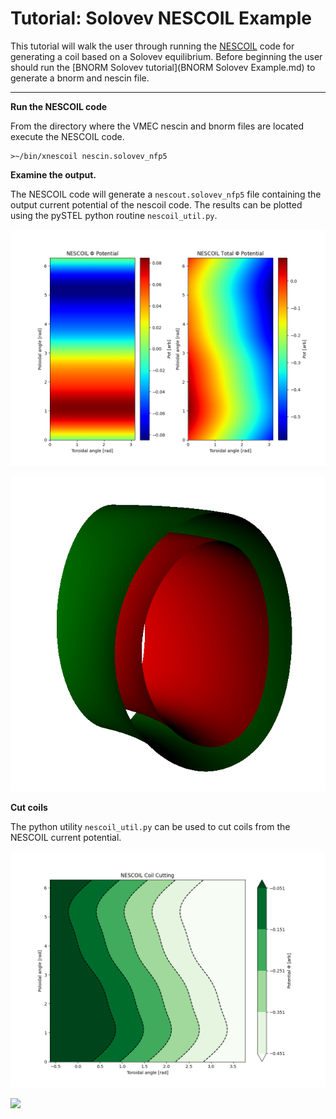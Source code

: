 Tutorial: Solovev NESCOIL Example
=============================================

This tutorial will walk the user through running the [NESCOIL](NESCOIL.nd) code for
generating a coil based on a Solovev equilibrium. Before beginning the user should run the [BNORM Solovev tutorial](BNORM Solovev Example.md) to generate a bnorm and
nescin file.

------------------------------------------------------------------------

**Run the NESCOIL code**

From the directory where the VMEC nescin and bnorm files are located 
execute the NESCOIL code.

```
>~/bin/xnescoil nescin.solovev_nfp5
```

**Examine the output.**

The NESCOIL code will generate a `nescout.solovev_nfp5` file containing
the output current potential of the nescoil code. The results can be plotted
using the pySTEL python routine `nescoil_util.py`.

![](images/nescout_solovev_nfp5.png)

![](images/nescout_3d_solovev_nfp5.png)

**Cut coils**

The python utility `nescoil_util.py` can be used to cut coils from the
NESCOIL current potential.

![](images/nescout_solovev_nfp5_coilcut.png)

![](images/nescout_coil_solovev_nfp5.png)
